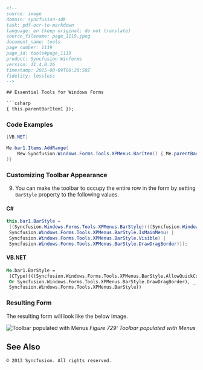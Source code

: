 ```html
<!-- 
source: image
domain: syncfusion-sdk
task: pdf-ocr-to-markdown
language: en (keep original; do not translate)
source_filename: page_1119.jpeg
document_name: tools
page_number: 1119
page_id: tools#page_1119
product: Syncfusion Winforms
version: 11.4.0.26
timestamp: 2025-08-09T08:28:50Z
fidelity: lossless
-->

## Essential Tools for Windows Forms

```csharp
{ this.parentBarItem1 });
```

### Code Examples

```csharp
[VB.NET]

Me.bar1.Items.AddRange(
    New Syncfusion.Windows.Forms.Tools.XPMenus.BarItem() { Me.parentBarItem1 }
)}
``` 

### Customizing Toolbar Appearance

9. You can make the toolbar to occupy the entire row in the form by setting `BarStyle` property to the following values.

#### C#

```csharp
this.bar1.BarStyle = 
 ((Syncfusion.Windows.Forms.Tools.XPMenus.BarStyle)(((Syncfusion.Windows.Forms.Tools.XPMenus.BarStyle.AllowQuickCustomizing |
 Syncfusion.Windows.Forms.Tools.XPMenus.BarStyle.IsMainMenu) |
 Syncfusion.Windows.Forms.Tools.XPMenus.BarStyle.Visible) |
 Syncfusion.Windows.Forms.Tools.XPMenus.BarStyle.DrawDragBorder)));
```

#### VB.NET

```vb
Me.bar1.BarStyle = 
 (CType((((Syncfusion.Windows.Forms.Tools.XPMenus.BarStyle.AllowQuickCustomizing Or Syncfusion.Windows.Forms.Tools.XPMenus.BarStyle.IsMainMenu) Or Syncfusion.Windows.Forms.Tools.XPMenus.BarStyle.Visible) _
 Or Syncfusion.Windows.Forms.Tools.XPMenus.BarStyle.DrawDragBorder), _
 Syncfusion.Windows.Forms.Tools.XPMenus.BarStyle))
```

### Resulting Form

The resulting form will look like the below image.

![Toolbar populated with Menus](https://example.com/image-url-for-toolbar-menus.png)
*Figure 729: Toolbar populated with Menus*

## See Also

``` 
© 2013 Syncfusion. All rights reserved. 
```

<!-- tags: [Syncfusion Winforms, toolbar, menu, bar style] keywords: [customizing toolbar, occupying entire row, Syncfusion.Windows.Forms.Tools.XPMenus.BarStyle, toolbar design, menu integration] -->
``` 

